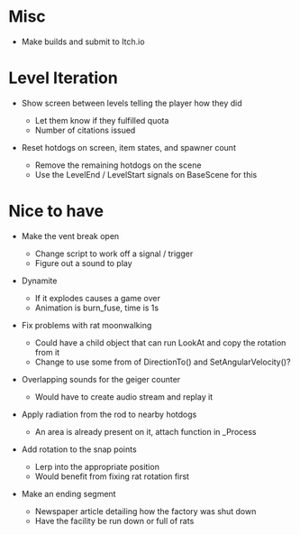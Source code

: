 # Misc
- Make builds and submit to Itch.io

# Level Iteration
- Show screen between levels telling the player how they did
	- Let them know if they fulfilled quota
	- Number of citations issued 

- Reset hotdogs on screen, item states, and spawner count
	- Remove the remaining hotdogs on the scene
	- Use the LevelEnd / LevelStart signals on BaseScene for this 

# Nice to have
- Make the vent break open 
	- Change script to work off a signal / trigger
	- Figure out a sound to play 

- Dynamite
	- If it explodes causes a game over
	- Animation is burn_fuse, time is 1s

- Fix problems with rat moonwalking
	- Could have a child object that can run LookAt and copy the rotation from it
	- Change to use some from of DirectionTo() and SetAngularVelocity()? 

- Overlapping sounds for the geiger counter
	- Would have to create audio stream and replay it 

- Apply radiation from the rod to nearby hotdogs	
	- An area is already present on it, attach function in _Process

- Add rotation to the snap points
	- Lerp into the appropriate position 
	- Would benefit from fixing rat rotation first 

- Make an ending segment
	- Newspaper article detailing how the factory was shut down
	- Have the facility be run down or full of rats